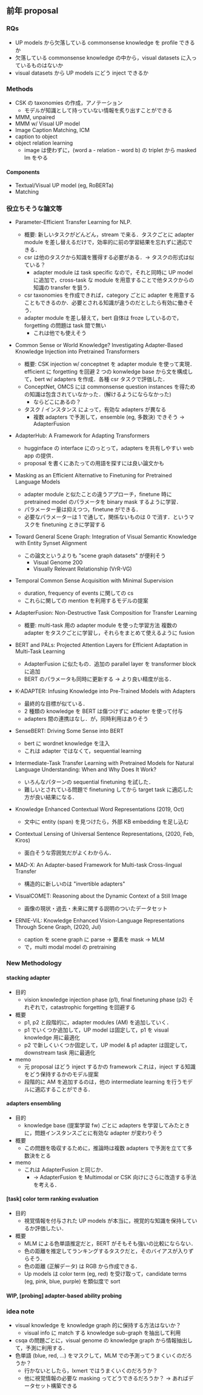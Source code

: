 

## 前年 proposal

### RQs

- UP models から欠落している commonsense knowledge を profile できるか
- 欠落している commonsense knowledge の中から，visual datasets に入っているものはないか
- visual datasets から UP models にどう inject できるか

### Methods

- CSK の taxonomies の作成，アノテーション
  - モデルが知識として持っていない情報を炙り出すことができる
- MMM, unpaired
- MMM w/ Visual UP model
- Image Caption Matching, ICM
- caption to object
- object relation learning
  - image は使わずに，(word a - relation - word b) の triplet から masked lm をやる

#### Components

- Textual/Visual UP model (eg, RoBERTa)
- Matching

### 役立ちそうな論文等

- Parameter-Efficient Transfer Learning for NLP.
  - 概要: 新しいタスクがどんどん，stream で来る．タスクごとに adapter module を差し替えるだけで，効率的に前の学習結果を忘れずに適応できる．
  - csr は他のタスクから知識を獲得する必要がある．→ タスクの形式は似ている？
    - adapter module は task specific なので，それと同時に UP model に追加で，cross-task な module を用意することで他タスクからの知識の transfer を狙う．
  - csr taxonomies を作成できれば，category ごとに adapter を用意することもできるのか．必要とされる知識が違うのだとしたら有効に働きそう．
  - adapter module を差し替えて，bert 自体は froze しているので，forgetting の問題は task 間で無い
    - これは他でも使えそう

- Common Sense or World Knowledge? Investigating Adapter-Based Knowledge Injection into Pretrained Transformers
  - 概要: CSK injection w/ conceptnet を adapter module を使って実現．efficient に forgetting を回避
    2 つの konwledge base から文を構成して，bert w/ adapters を作成．各種 csr タスクで評価した．
  - ConceptNet, OMCS には commonsense question instances を得ための知識は包含されていなかった．(解けるようにならなかった)
    - ならどこにあるの？
  - タスク / インスタンス によって，有効な adapters が異なる
    - 複数 adapters で予測して，ensemble (eg, 多数決) できそう -> AdapterFusion

- AdapterHub: A Framework for Adapting Transformers
  - hugginface の interface にのっとって，adapters を共有しやすい web app の提供．
  - proposal を書くにあたっての用語を探すには良い論文かも

- Masking as an Efficient Alternative to Finetuning for Pretrained Language Models
  - adapter module と似たことの違うアプローチ，finetune 時に pretrained model のパラメータを binary mask するように学習．
  - パラメーター量は抑えつつ，finetune ができる．
  - 必要なパラメーターは 1 で通して，関係ないものは 0 で消す．というマスクを finetuning ときに学習する

- Toward General Scene Graph: Integration of Visual Semantic Knowledge with Entity Synset Alignment
  - この論文というよりも "scene graph datasets" が便利そう
    - Visual Genome 200
    - Visually Relevant Relationship (VrR-VG)

- Temporal Common Sense Acquisition with Minimal Supervision
  - duration, frequency of events に関しての cs
  - これらに関しての mention を利用するモデルの提案

- AdapterFusion: Non-Destructive Task Composition for Transfer Learning
  - 概要: multi-task 用の adapter module を使った学習方法
    複数の adapter をタスクごとに学習し，それらをまとめて使えるように fusion

- BERT and PALs: Projected Attention Layers for Efficient Adaptation in Multi-Task Learning
  - AdapterFusion に似たもの．追加の parallel layer を transformer block に追加
  - BERT のパラメータも同時に更新する → より良い精度が出る．

- K-ADAPTER: Infusing Knowledge into Pre-Trained Models with Adapters
  - 最終的な目標が似ている．
  - 2 種類の knowledge を BERT は傷つけずに adapter を使って付与
  - adapters 間の連携はなし．が，同時利用はありそう

- SenseBERT: Driving Some Sense into BERT
  - bert に wordnet knowledge を注入
  - これは adapter ではなくて，sequential learning

- Intermediate-Task Transfer Learning with Pretrained Models for Natural Language Understanding: When and Why Does It Work?
  - いろんなパターンの sequential finetuning を試した．
  - 難しいとされている問題で finetuning してから target task に適応した方が良い結果になる．

- Knowledge Enhanced Contextual Word Representations (2019, Oct)
  - 文中に entity (span) を見つけたら，外部 KB embedding を足し込む

- Contextual Lensing of Universal Sentence Representations, (2020, Feb, Kiros)
  - 面白そうな雰囲気だがよくわからん．

- MAD-X: An Adapter-based Framework for Multi-task Cross-lingual Transfer
  - 構造的に新しいのは "invertible adapters"

- VisualCOMET: Reasoning about the Dynamic Context of a Still Image
  - 画像の現状・過去・未来に関する説明のついたデータセット

- ERNIE-ViL: Knowledge Enhanced Vision-Language Representations Through Scene Graph, (2020, Jul)
  - caption を scene graph に parse → 要素を mask → MLM
  - で，multi modal model の pretraining


### New Methodology

#### stacking adapter

- 目的
  - vision knowledge injection phase (p1), final finetuning phase (p2) それぞれで，catastrophic forgetting を回避する
- 概要
  - p1, p2 と段階的に，adapter modules (AM) を追加していく．
  - p1 でいくつか追加して，UP model は固定して，p1 を visual knowledge 用に最適化
  - p2 で新しくいくつか固定して，UP model & p1 adapter は固定して，downstream task 用に最適化
- memo
  - 元 proposal はどう inject するかの framework
    これは，inject する知識をどう保持するかのモデル提案
  - 段階的に AM を追加するのは，他の intermediate learning を行うモデルに適応することができる．

#### adapters ensembling

- 目的
  - knowledge base (提案学習 fw) ごとに adapters を学習してみたときに，問題インスタンスごとに有効な adapter が変わりそう
- 概要
  - この問題を吸収するために，推論時は複数 adapters で予測を立てて多数決をとる
- memo
  - これは AdapterFusion と同じか．
    - → AdapterFusion を Multimodal or CSK 向けにさらに改造する手法を考える．

#### [task] color term ranking evaluation

- 目的
  - 視覚情報を付与された UP models が本当に，視覚的な知識を保持しているか評価したい．
- 概要
  - MLM による色単語推定だと，BERT がそもそも強いの比較にならない．
  - 色の距離を推定してランキングするタスクだと，そのバイアスが入りずらそう．
  - 色の距離 (正解データ) は RGB から作成できる．
  - Up models は color term (eg, red) を受け取って，candidate terms (eg, pink, blue, purple) を類似度で sort

#### WIP, [probing] adapter-based ability probing


### idea note

- visual knowledge を knowledge graph 的に保持する方法はないか？
  - visual info に match する knowledge sub-graph を抽出して利用
- csqa の問題ごとに，visual genome の knowledge graph から情報抽出して，予測に利用する．
- 色単語 (blue, red, ...) をマスクして，MLM での予測ってうまくいくのだろうか？
  - 行かないとしたら，lxmert ではうまくいくのだろうか？
  - 他に視覚情報の必要な masking ってどうできるだろうか？ → あればデータセット構築できる

